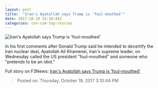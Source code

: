 ```yaml
---
layout: post
title:  "Iran's Ayatollah says Trump is 'foul-mouthed'"
date: 2017-10-19 15:10:44Z
categories: cnn-com-top-stories
---
```


![Iran's Ayatollah says Trump is 'foul-mouthed'](http://cdn.cnn.com/cnnnext/dam/assets/141229100700-iran-supreme-leader-ayatollah-ali-khamenei-super-169.jpg)

In his first comments after Donald Trump said he intended to decertify the Iran nuclear deal, Ayatollah Ali Khamenei, Iran's supreme leader, on Wednesday called the US president "foul-mouthed" and someone who "pretends to be an idiot."


Full story on F3News: [Iran's Ayatollah says Trump is 'foul-mouthed'](http://www.f3nws.com/n/mnFWK)

> Posted on: Thursday, October 19, 2017 3:10:44 PM
